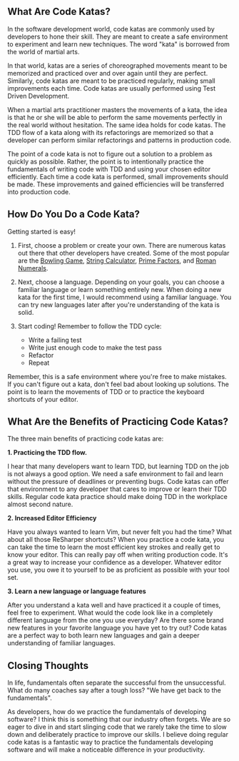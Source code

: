 ## What Are Code Katas?

In the software development world, code katas are commonly used by developers
to hone their skill. They are meant to create a safe environment to experiment
and learn new techniques. The word "kata" is borrowed from the world of martial
arts.

In that world, katas are a series of choreographed movements meant to
be memorized and practiced over and over again until they are perfect. Similarly,
code katas are meant to be practiced regularly, making small improvements each
time. Code katas are usually performed using Test Driven Development.

When a martial arts practitioner masters the movements of a kata, the idea
is that he or she will be able to perform the same movements perfectly
in the real world without hesitation. The same idea holds for code katas.
The TDD flow of a kata along with its refactorings are memorized so that a
developer can perform similar refactorings and patterns in production code.

The point of a code kata is not to figure out a solution to a problem as quickly as
possible. Rather, the point is to intentionally practice the fundamentals of
writing code with TDD and using your chosen editor efficiently. Each time
a code kata is performed, small improvements should be made. These
improvements and gained efficiencies will be transferred into production code.

## How Do You Do a Code Kata?

Getting started is easy!

1. First, choose a problem or create your own.
   There are numerous katas out there that other developers have created. Some
   of the most popular are the [Bowling Game](http://butunclebob.com/ArticleS.UncleBob.TheBowlingGameKata),
   [String Calculator](http://codingdojo.org/kata/StringCalculator/),
   [Prime Factors](http://butunclebob.com/ArticleS.UncleBob.ThePrimeFactorsKata),
   and [Roman Numerals](http://codingdojo.org/kata/RomanNumerals/).

2. Next, choose a language. Depending on your goals, you can choose a
   familiar language or learn something entirely new. When doing a new kata
   for the first time, I would recommend using a familiar language. You can
   try new languages later after you're understanding of the kata is solid.

3. Start coding! Remember to follow the TDD cycle:
    - Write a failing test
    - Write just enough code to make the test pass
    - Refactor
    - Repeat

Remember, this is a safe environment where you're free to make mistakes.
If you can't figure out a kata, don't feel bad about looking up solutions.
The point is to learn the movements of TDD or to practice the keyboard
shortcuts of your editor.

## What Are the Benefits of Practicing Code Katas?

The three main benefits of practicing code katas are:

**1. Practicing the TDD flow.**

I hear that many developers want to learn TDD, but learning TDD on the job is
not always a good option. We need a safe environment to fail and learn without the
pressure of deadlines or preventing bugs. Code katas can offer that environment to
any developer that cares to improve or learn their TDD skills. Regular code kata
practice should make doing TDD in the workplace almost second nature.

**2. Increased Editor Efficiency**

Have you always wanted to learn Vim, but never felt you had the time? What about
all those ReSharper shortcuts? When you practice a code kata, you can take the time
to learn the most efficient key strokes and really get to know your editor. This can
really pay off when writing production code. It's a great way to increase your
confidence as a developer. Whatever editor you use, you owe it to yourself
to be as proficient as possible with your tool set.

**3. Learn a new language or language features**

After you understand a kata well and have practiced it a couple of times, feel free
to experiment. What would the code look like in a completely different language from
the one you use everyday? Are there some brand new features in your favorite
language you have yet to try out? Code katas are a perfect way to both learn
new languages and gain a deeper understanding of familiar languages.

## Closing Thoughts

In life, fundamentals often separate the successful from the unsuccessful. What do
many coaches say after a tough loss? "We have get back to the fundamentals".

As developers, how do we practice the fundamentals of developing software?
I think this is something that our industry often forgets. We are so eager to dive in
and start slinging code that we rarely take the time to slow down and deliberately
practice to improve our skills. I believe doing regular code katas is a fantastic way
to practice the fundamentals developing software and will make a noticeable difference
in your productivity.
